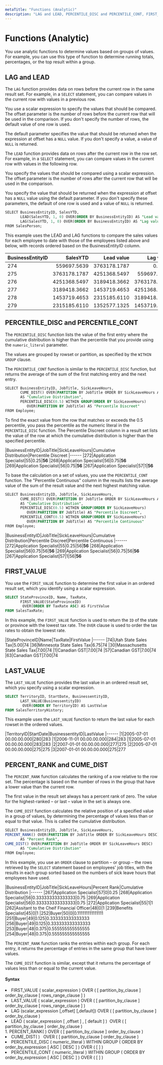 ```yaml
---
metaTitle: "Functions (Analytic)"
description: "LAG and LEAD, PERCENTILE_DISC and PERCENTILE_CONT, FIRST_VALUE, LAST_VALUE, PERCENT_RANK and CUME_DIST"
---
```


# Functions (Analytic)


You use analytic functions to determine values based on groups of values. For example, you can use this type of function to determine running totals, percentages, or the top result within a group.



## LAG and LEAD


The `LAG` function provides data on rows before the current row in the same result set. For example, in a `SELECT` statement, you can compare values in the current row with values in a previous row.

You use a scalar expression to specify the values that should be compared. The offset parameter is the number of rows before the current row that will be used in the comparison. If you don't specify the number of rows, the default value of one row is used.

The default parameter specifies the value that should be returned when the expression at offset has a `NULL` value. If you don't specify a value, a value of `NULL` is returned.

The `LEAD` function provides data on rows after the current row in the row set. For example, in a `SELECT` statement, you can compare values in the current row with values in the following row.

You specify the values that should be compared using a scalar expression. The offset parameter is the number of rows after the current row that will be used in the comparison.

You specify the value that should be returned when the expression at offset has a `NULL` value using the default parameter. If you don't specify these parameters, the default of one row is used and a value of `NULL` is returned.

```sql
SELECT BusinessEntityID, SalesYTD,
       LEAD(SalesYTD, 1, 0) OVER(ORDER BY BusinessEntityID) AS "Lead value",
       LAG(SalesYTD, 1, 0) OVER(ORDER BY BusinessEntityID) AS "Lag value"
FROM SalesPerson;

```

This example uses the LEAD and LAG functions to compare the sales values for each employee to date with those of the employees listed above and below, with records ordered based on the BusinessEntityID column.

|BusinessEntityID<th align="right">SalesYTD</th><th align="right">Lead value</th><th align="right">Lag value</th>
|------
|274<td align="right">559697.5639</td><td align="right">3763178.1787</td><td align="right">0.0000</td>
|275<td align="right">3763178.1787</td><td align="right">4251368.5497</td><td align="right">559697.5639</td>
|276<td align="right">4251368.5497</td><td align="right">3189418.3662</td><td align="right">3763178.1787</td>
|277<td align="right">3189418.3662</td><td align="right">1453719.4653</td><td align="right">4251368.5497</td>
|278<td align="right">1453719.4653</td><td align="right">2315185.6110</td><td align="right">3189418.3662</td>
|279<td align="right">2315185.6110</td><td align="right">1352577.1325</td><td align="right">1453719.4653</td>



## PERCENTILE_DISC and PERCENTILE_CONT


The `PERCENTILE_DISC` function lists the value of the first entry where the cumulative distribution is higher than the percentile that you provide using the `numeric_literal` parameter.

The values are grouped by rowset or partition, as specified by the `WITHIN GROUP` clause.

The `PERCENTILE_CONT` function is similar to the `PERCENTILE_DISC` function, but returns the average of the sum of the first matching entry and the next entry.

```sql
SELECT BusinessEntityID, JobTitle, SickLeaveHours,
       CUME_DIST() OVER(PARTITION BY JobTitle ORDER BY SickLeaveHours ASC)
       AS "Cumulative Distribution",
       PERCENTILE_DISC(0.5) WITHIN GROUP(ORDER BY SickLeaveHours)
          OVER(PARTITION BY JobTitle) AS "Percentile Discreet"
FROM Employee;

```

To find the exact value from the row that matches or exceeds the 0.5 percentile, you pass the percentile as the numeric literal in the `PERCENTILE_DISC` function. The Percentile Discreet column in a result set lists the value of the row at which the cumulative distribution is higher than the specified percentile.

|BusinessEntityID|JobTitle|SickLeaveHours|Cumulative Distribution|Percentile Discreet
|------
|272|Application Specialist|55|0.25|**56**
|268|Application Specialist|56|0.75|**56**
|269|Application Specialist|56|0.75|**56**
|267|Application Specialist|57|1|**56**

To base the calculation on a set of values, you use the `PERCENTILE_CONT` function. The "Percentile Continuous" column in the results lists the average value of the sum of the result value and the next highest matching value.

```sql
SELECT BusinessEntityID, JobTitle, SickLeaveHours,
       CUME_DIST() OVER(PARTITION BY JobTitle ORDER BY SickLeaveHours ASC)
       AS "Cumulative Distribution",
       PERCENTILE_DISC(0.5) WITHIN GROUP(ORDER BY SickLeaveHours) 
          OVER(PARTITION BY JobTitle) AS "Percentile Discreet",
       PERCENTILE_CONT(0.5) WITHIN GROUP(ORDER BY SickLeaveHours) 
          OVER(PARTITION BY JobTitle) AS "Percentile Continuous"
FROM Employee;

```

|BusinessEntityID|JobTitle|SickLeaveHours|Cumulative Distribution|Percentile Discreet|Percentile Continuous
|------
|272|Application Specialist|55|0.25|56|**56**
|268|Application Specialist|56|0.75|56|**56**
|269|Application Specialist|56|0.75|56|**56**
|267|Application Specialist|57|1|56|**56**



## FIRST_VALUE


You use the `FIRST_VALUE` function to determine the first value in an ordered result set, which you identify using a scalar expression.

```sql
SELECT StateProvinceID, Name, TaxRate,
       FIRST_VALUE(StateProvinceID)
        OVER(ORDER BY TaxRate ASC) AS FirstValue
FROM SalesTaxRate;

```

In this example, the `FIRST_VALUE` function is used to return the `ID` of the state or province with the lowest tax rate. The `OVER` clause is used to order the tax rates to obtain the lowest rate.

|StateProvinceID|Name|TaxRate|FirstValue
|------
|74|Utah State Sales Tax|5.00|74
|36|Minnesota State Sales Tax|6.75|74
|30|Massachusetts State Sales Tax|7.00|74
|1|Canadian GST|7.00|74
|57|Canadian GST|7.00|74
|63|Canadian GST|7.00|74



## LAST_VALUE


The `LAST_VALUE` function provides the last value in an ordered result set, which you specify using a scalar expression.

```sql
SELECT TerritoryID, StartDate, BusinessentityID,
       LAST_VALUE(BusinessentityID) 
        OVER(ORDER BY TerritoryID) AS LastValue
FROM SalesTerritoryHistory;

```

This example uses the `LAST_VALUE` function to return the last value for each rowset in the ordered values.

|TerritoryID|StartDate|BusinessentityID|LastValue
|------
|1|2005-07-01 00.00.00.000|280|283
|1|2006-11-01 00.00.00.000|284|283
|1|2005-07-01 00.00.00.000|283|283
|2|2007-01-01 00.00.00.000|277|275
|2|2005-07-01 00.00.00.000|275|275
|3|2007-01-01 00.00.00.000|275|277



## PERCENT_RANK and CUME_DIST


The `PERCENT_RANK` function calculates the ranking of a row relative to the row set. The percentage is based on the number of rows in the group that have a lower value than the current row.

The first value in the result set always has a percent rank of zero. The value for the highest-ranked – or last – value in the set is always one.

The `CUME_DIST` function calculates the relative position of a specified value in a group of values, by determining the percentage of values less than or equal to that value. This is called the cumulative distribution.

```sql
SELECT BusinessEntityID, JobTitle, SickLeaveHours,
PERCENT_RANK() OVER(PARTITION BY JobTitle ORDER BY SickLeaveHours DESC)
       AS "Percent Rank",
CUME_DIST() OVER(PARTITION BY JobTitle ORDER BY SickLeaveHours DESC)
       AS "Cumulative Distribution"
FROM Employee;

```

In this example, you use an `ORDER` clause to partition – or group – the rows retrieved by the `SELECT` statement based on employees' job titles, with the results in each group sorted based on the numbers of sick leave hours that employees have used.

|BusinessEntityID|JobTitle|SickLeaveHours|Percent Rank|Cumulative Distribution
|------
|267|Application Specialist|57|0|0.25
|268|Application Specialist|56|0.333333333333333|0.75
|269|Application Specialist|56|0.333333333333333|0.75
|272|Application Specialist|55|1|1
|262|Assitant to the Cheif Financial Officer|48|0|1
|239|Benefits Specialist|45|0|1
|252|Buyer|50|0|0.111111111111111
|251|Buyer|49|0.125|0.333333333333333
|256|Buyer|49|0.125|0.333333333333333
|253|Buyer|48|0.375|0.555555555555555
|254|Buyer|48|0.375|0.555555555555555

The `PERCENT_RANK` function ranks the entries within each group. For each entry, it returns the percentage of entries in the same group that have lower values.

The `CUME_DIST` function is similar, except that it returns the percentage of values less than or equal to the current value.



#### Syntax


<li>FIRST_VALUE ( scalar_expression )
OVER ( [ partition_by_clause ] order_by_clause [ rows_range_clause ] )</li>
<li>LAST_VALUE ( scalar_expression )
OVER ( [ partition_by_clause ] order_by_clause [ rows_range_clause ] )</li>
<li>LAG (scalar_expression [,offset] [,default])
OVER ( [ partition_by_clause ] order_by_clause )</li>
<li>LEAD ( scalar_expression [ ,offset ] , [ default ] )
 OVER ( [ partition_by_clause ] order_by_clause )</li>
1. PERCENT_RANK( ) OVER ( [ partition_by_clause ] order_by_clause )
<li>CUME_DIST( )
     OVER ( [ partition_by_clause ] order_by_clause )</li>
<li>PERCENTILE_DISC ( numeric_literal ) WITHIN GROUP ( ORDER BY order_by_expression [ ASC | DESC ] )
OVER ( [ <partition_by_clause> ] )</li>
<li>PERCENTILE_CONT ( numeric_literal ) WITHIN GROUP ( ORDER BY order_by_expression [ ASC | DESC ] )
OVER ( [ <partition_by_clause> ] )</li>

